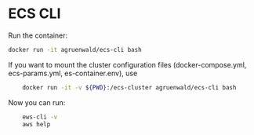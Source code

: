 # ECS CLI

Run the container:
```bash 
docker run -it agruenwald/ecs-cli bash
```
If you want to mount the cluster configuration files (docker-compose.yml, ecs-params.yml, es-container.env),
use 
```bash 
    docker run -it -v ${PWD}:/ecs-cluster agruenwald/ecs-cli bash
```
 
Now you can run:
```bash    
    ews-cli -v
    aws help
```